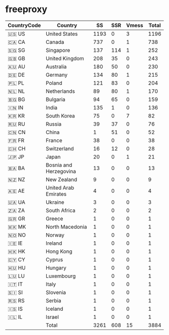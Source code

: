 # freeproxy

|CountryCode|Country|SS|SSR|Vmess|Total|
|  ----  | ----  |  ----  | ----  |  ----  | ----  |
|🇺🇸 US|United States|1193|0|3|1196|
|🇨🇦 CA|Canada|737|0|1|738|
|🇸🇬 SG|Singapore|137|114|1|252|
|🇬🇧 GB|United Kingdom|208|35|0|243|
|🇦🇺 AU|Australia|180|50|0|230|
|🇩🇪 DE|Germany|134|80|1|215|
|🇵🇱 PL|Poland|121|83|0|204|
|🇳🇱 NL|Netherlands|89|80|1|170|
|🇧🇬 BG|Bulgaria|94|65|0|159|
|🇮🇳 IN|India|135|1|0|136|
|🇰🇷 KR|South Korea|75|0|7|82|
|🇷🇺 RU|Russia|39|37|0|76|
|🇨🇳 CN|China|1|51|0|52|
|🇫🇷 FR|France|38|0|0|38|
|🇨🇭 CH|Switzerland|16|12|0|28|
|🇯🇵 JP|Japan|20|0|1|21|
|🇧🇦 BA|Bosnia and Herzegovina|13|0|0|13|
|🇳🇿 NZ|New Zealand|9|0|0|9|
|🇦🇪 AE|United Arab Emirates|4|0|0|4|
|🇺🇦 UA|Ukraine|3|0|0|3|
|🇿🇦 ZA|South Africa|2|0|0|2|
|🇬🇷 GR|Greece|1|0|0|1|
|🇲🇰 MK|North Macedonia|1|0|0|1|
|🇳🇴 NO|Norway|1|0|0|1|
|🇮🇪 IE|Ireland|1|0|0|1|
|🇭🇰 HK|Hong Kong|1|0|0|1|
|🇨🇾 CY|Cyprus|1|0|0|1|
|🇭🇺 HU|Hungary|1|0|0|1|
|🇱🇺 LU|Luxembourg|1|0|0|1|
|🇮🇹 IT|Italy|1|0|0|1|
|🇸🇮 SI|Slovenia|1|0|0|1|
|🇷🇸 RS|Serbia|1|0|0|1|
|🇮🇸 IS|Iceland|1|0|0|1|
|🇮🇱 IL|Israel|1|0|0|1|
||Total|3261|608|15|3884|
